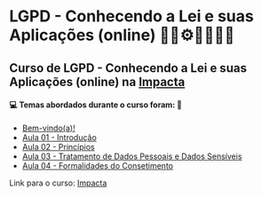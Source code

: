 # LGPD - Conhecendo a Lei e suas Aplicações (online) 🤖🎲⚙️🤯👨🏻‍💻
## Curso de LGPD - Conhecendo a Lei e suas Aplicações (online) na [Impacta](https://www.impacta.com.br/cursos/lgpd-conhecendo-a-lei-e-suas-aplicacoes-online)
#### 💻 Temas abordados durante o curso foram: 🚀

- [Bem-vindo(a)!](https://github.com/romulovieira777/LGPD_Conhecendo_a_Lei_e_suas_Aplicacoes_Online/tree/main/Bem_Vindo)
- [Aula 01 - Introdução](https://github.com/romulovieira777/LGPD_Conhecendo_a_Lei_e_suas_Aplicacoes_Online/tree/main/Aula_01_Introducao)
- [Aula 02 - Princípios](https://github.com/romulovieira777/LGPD_Conhecendo_a_Lei_e_suas_Aplicacoes_Online/tree/main/Aula_02_Principios)
- [Aula 03 - Tratamento de Dados Pessoais e Dados Sensíveis](https://github.com/romulovieira777/LGPD_Conhecendo_a_Lei_e_suas_Aplicacoes_Online/tree/main/Aula_03_Tratamento_de_Dados_Pessoais_e_Dados_Sensiveis)
- [Aula 04 - Formalidades do Consetimento]()

Link para o curso: [Impacta](https://www.impacta.com.br/cursos/lgpd-conhecendo-a-lei-e-suas-aplicacoes-online)